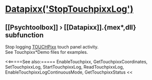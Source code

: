 # [Datapixx('StopTouchpixxLog')](Datapixx-StopTouchpixxLog) 
## [[Psychtoolbox]] &#8250; [[Datapixx]].{mex*,dll} subfunction


Stop logging [TOUCHPixx](TOUCHPixx) touch panel activity.  
See Touchpixx\*Demo files for examples.  
  


<<=====See also:=====
EnableTouchpixx, GetTouchpixxCoordinates, SetTouchpixxLog, StartTouchpixxLog, ReadTouchpixxLog, EnableTouchpixxLogContinuousMode, GetTouchpixxStatus
<<